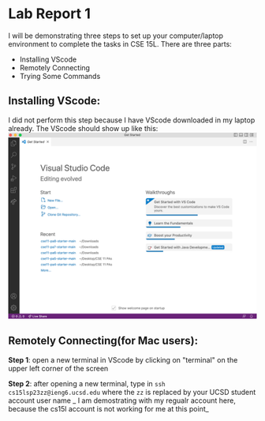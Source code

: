 # Lab Report 1 
I will be demonstrating three steps to set up your computer/laptop environment to complete the tasks in CSE 15L. There are three parts:
- Installing VScode
- Remotely Connecting
- Trying Some Commands

## Installing VScode:
I did not perform this step because I have VScode downloaded in my laptop already. 
The VScode should show up like this: ![Image](VSCode_ss.png)

## Remotely Connecting(for Mac users):
**Step 1**: open a new terminal in VScode by clicking on "terminal" on the upper left corner of the screen

**Step 2**: after opening a new terminal, type in `ssh cs15lsp23zz@ieng6.ucsd.edu` where the `zz` is replaced by your UCSD student account user name
_ I am demostrating with my regualr account here, because the cs15l account is not working for me at this point_

